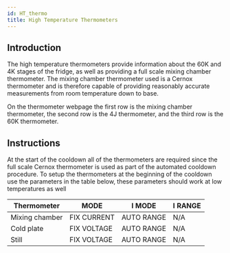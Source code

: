 ```yaml
---
id: HT_thermo
title: High Temperature Thermometers
---
```


## Introduction

The high temperature thermometers provide information about the 60K and 4K stages of the fridge, as well as providing a full scale mixing chamber thermometer. The mixing chamber thermometer used is a Cernox thermometer and is therefore capable of providing reasonably accurate measurements from room temperature down to base. 

On the thermometer webpage the first row is the mixing chamber thermometer, the second row is the 4J thermometer, and the third row is the 60K thermometer.

## Instructions
At the start of the cooldown all of the thermometers are required since the full scale Cernox thermometer is used as part of the automated cooldown procedure. To setup the thermometers at the beginning of the cooldown use the parameters in the table below, these parameters should work at low temperatures as well

| Thermometer | MODE | I MODE | I RANGE | 
| ---------- | ---------- | ---------- | ---------- | 
| Mixing chamber | FIX CURRENT | AUTO RANGE  | N/A | 
| Cold plate | FIX VOLTAGE | AUTO RANGE  | N/A | 
| Still | FIX VOLTAGE | AUTO RANGE  | N/A | 

